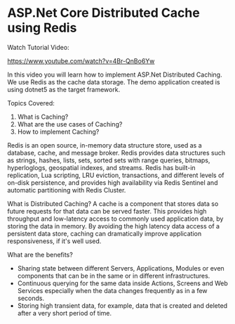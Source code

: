 # ASP.Net Core Distributed Cache using Redis

Watch Tutorial Video:
  
https://www.youtube.com/watch?v=4Br-QnBo6Yw

In this video you will learn how to implement ASP.Net Distributed Caching. We use Redis as the cache data storage. The demo application created is using dotnet5 as the target framework.

Topics Covered:
1. What is Caching?
2. What are the use cases of Caching?
3. How to implement Caching?

Redis is an open source, in-memory data structure store, used as a database, cache, and message broker. Redis provides data structures such as strings, hashes, lists, sets, sorted sets with range queries, bitmaps, hyperloglogs, geospatial indexes, and streams. Redis has built-in replication, Lua scripting, LRU eviction, transactions, and different levels of on-disk persistence, and provides high availability via Redis Sentinel and automatic partitioning with Redis Cluster.

What is Distributed Caching?
A cache is a component that stores data so future requests for that data can be served faster. This provides high throughput and low-latency access to commonly used application data, by storing the data in memory.
By avoiding the high latency data access of a persistent data store, caching can dramatically improve application responsiveness, if it's well used.

What are the benefits?
- Sharing state between different Servers, Applications, Modules or even components that can be in the same or in different infrastructures.
- Continuous querying for the same data inside Actions, Screens and Web Services especially when the data changes frequently as in a few seconds.
- Storing high transient data, for example, data that is created and deleted after a very short period of time.

